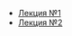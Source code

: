 - [Лекция №1](https://www.youtube.com/watch?v=enpPFqcIFj8&list=PLlb7e2G7aSpRb95_Wi7lZ-zA6fOjV3_l7)
- [Лекция №2](https://www.youtube.com/watch?v=G-zRmitRaJM&list=PLlb7e2G7aSpRb95_Wi7lZ-zA6fOjV3_l7&index=2)
